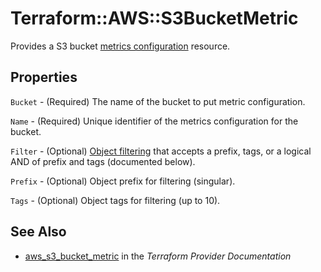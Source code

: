 # Terraform::AWS::S3BucketMetric

Provides a S3 bucket [metrics configuration](http://docs.aws.amazon.com/AmazonS3/latest/dev/metrics-configurations.html) resource.

## Properties

`Bucket` - (Required) The name of the bucket to put metric configuration.

`Name` - (Required) Unique identifier of the metrics configuration for the bucket.

`Filter` - (Optional) [Object filtering](http://docs.aws.amazon.com/AmazonS3/latest/dev/metrics-configurations.html#metrics-configurations-filter) that accepts a prefix, tags, or a logical AND of prefix and tags (documented below).

`Prefix` - (Optional) Object prefix for filtering (singular).

`Tags` - (Optional) Object tags for filtering (up to 10).


## See Also

* [aws_s3_bucket_metric](https://www.terraform.io/docs/providers/aws/r/s3_bucket_metric.html) in the _Terraform Provider Documentation_